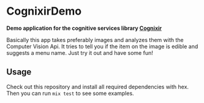 # CognixirDemo

**Demo application for the cognitive services library [Cognixir](https://github.com/BrummbQ/cognixir)**

Basically this app takes preferably images and analyzes them with the Computer Vision Api. It tries to tell you if the item on the image is edible and suggests a menu name. Just try it out and have some fun!

## Usage

Check out this repository and install all required dependencies with hex. Then you can run `mix test` to see some examples.
